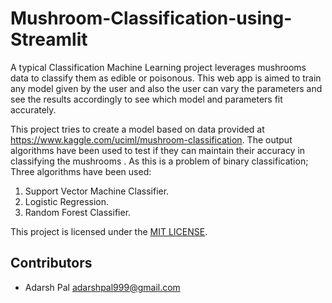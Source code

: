 # Mushroom-Classification-using-Streamlit
A typical Classification Machine Learning project leverages mushrooms data to classify them as edible or poisonous. This web app is aimed to train any model given by the user and also the user can vary the parameters and see the results accordingly to see which model and parameters fit accurately.

This project tries to create a model based on data provided at https://www.kaggle.com/uciml/mushroom-classification.
The output algorithms have been used to test if they can maintain their accuracy in classifying the mushrooms . As this is a problem of binary classification; Three algorithms have been used:

1) Support Vector Machine Classifier.
2) Logistic Regression.
3) Random Forest Classifier.


This project is licensed under the [MIT LICENSE](LICENSE.md). 

## Contributors
- Adarsh Pal <adarshpal999@gmail.com>
